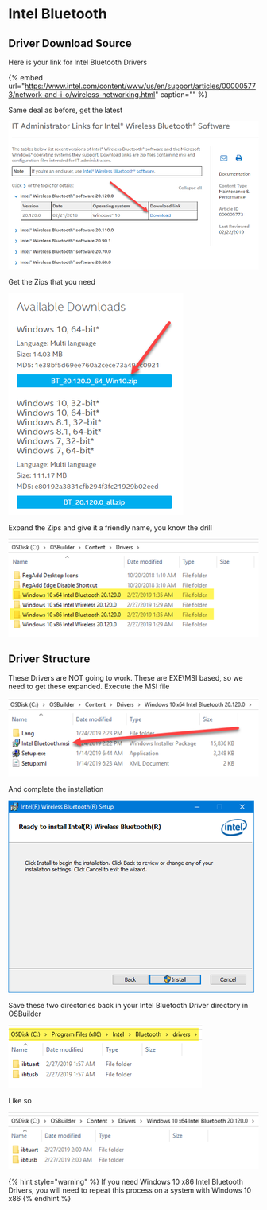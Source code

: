 # Intel Bluetooth

## Driver Download Source

Here is your link for Intel Bluetooth Drivers

{% embed url="https://www.intel.com/content/www/us/en/support/articles/000005773/network-and-i-o/wireless-networking.html" caption="" %}

Same deal as before, get the latest

![](../../../.gitbook/assets/image%20%2855%29.png)

Get the Zips that you need

![](../../../.gitbook/assets/image%20%28205%29.png)

Expand the Zips and give it a friendly name, you know the drill

![](../../../.gitbook/assets/image%20%28213%29.png)

## Driver Structure

These Drivers are NOT going to work. These are EXE\MSI based, so we need to get these expanded. Execute the MSI file

![](../../../.gitbook/assets/image%20%28105%29.png)

And complete the installation

![](../../../.gitbook/assets/image%20%2875%29.png)

Save these two directories back in your Intel Bluetooth Driver directory in OSBuilder

![](../../../.gitbook/assets/image%20%28142%29.png)

Like so

![](../../../.gitbook/assets/image%20%28223%29.png)

{% hint style="warning" %}
If you need Windows 10 x86 Intel Bluetooth Drivers, you will need to repeat this process on a system with Windows 10 x86
{% endhint %}

